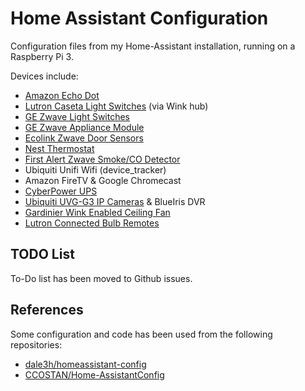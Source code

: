# Home Assistant Configuration

Configuration files from my Home-Assistant installation, running on a Raspberry Pi 3.

Devices include:
- [Amazon Echo Dot](http://a.co/1qqqE3R)
- [Lutron Caseta Light Switches](http://a.co/1aAj4CQ) (via Wink hub)
- [GE Zwave Light Switches](http://a.co/6YXJ35K)
- [GE Zwave Appliance Module](http://a.co/g7JRKpc)
- [Ecolink Zwave Door Sensors](http://a.co/2AAUB46)
- [Nest Thermostat](http://a.co/3otHcz4)
- [First Alert Zwave Smoke/CO Detector](http://a.co/gplapvR)
- Ubiquiti Unifi Wifi (device_tracker)
- Amazon FireTV & Google Chromecast
- [CyberPower UPS](http://a.co/h8onaJA)
- [Ubiquiti UVG-G3 IP Cameras](http://a.co/7N2LQby) & BlueIris DVR
- [Gardinier Wink Enabled Ceiling Fan](https://www.wink.com/products/gardinier-wink-enabled-ceiling-fan/)
- [Lutron Connected Bulb Remotes](http://a.co/epFIrjJ)

## TODO List
To-Do list has been moved to Github issues.

## References
Some configuration and code has been used from the following repositories:
- [dale3h/homeassistant-config](https://github.com/dale3h/homeassistant-config)
- [CCOSTAN/Home-AssistantConfig](https://github.com/CCOSTAN/Home-AssistantConfig)